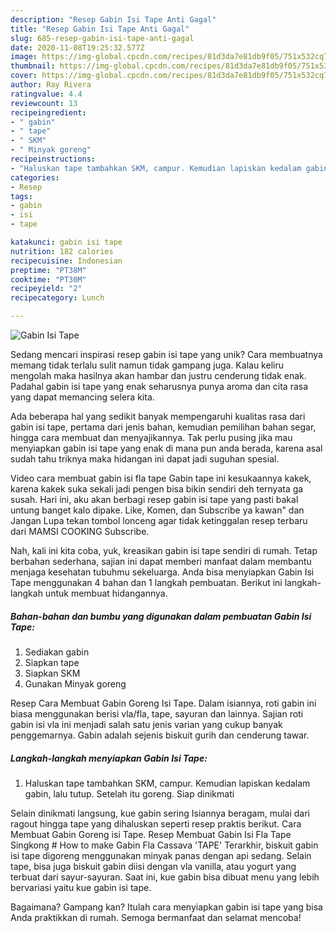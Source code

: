 ```yaml
---
description: "Resep Gabin Isi Tape Anti Gagal"
title: "Resep Gabin Isi Tape Anti Gagal"
slug: 685-resep-gabin-isi-tape-anti-gagal
date: 2020-11-08T19:25:32.577Z
image: https://img-global.cpcdn.com/recipes/81d3da7e81db9f05/751x532cq70/gabin-isi-tape-foto-resep-utama.jpg
thumbnail: https://img-global.cpcdn.com/recipes/81d3da7e81db9f05/751x532cq70/gabin-isi-tape-foto-resep-utama.jpg
cover: https://img-global.cpcdn.com/recipes/81d3da7e81db9f05/751x532cq70/gabin-isi-tape-foto-resep-utama.jpg
author: Ray Rivera
ratingvalue: 4.4
reviewcount: 13
recipeingredient:
- " gabin"
- " tape"
- " SKM"
- " Minyak goreng"
recipeinstructions:
- "Haluskan tape tambahkan SKM, campur. Kemudian lapiskan kedalam gabin, lalu tutup. Setelah itu goreng. Siap dinikmati"
categories:
- Resep
tags:
- gabin
- isi
- tape

katakunci: gabin isi tape 
nutrition: 182 calories
recipecuisine: Indonesian
preptime: "PT38M"
cooktime: "PT30M"
recipeyield: "2"
recipecategory: Lunch

---
```



![Gabin Isi Tape](https://img-global.cpcdn.com/recipes/81d3da7e81db9f05/751x532cq70/gabin-isi-tape-foto-resep-utama.jpg)

Sedang mencari inspirasi resep gabin isi tape yang unik? Cara membuatnya memang tidak terlalu sulit namun tidak gampang juga. Kalau keliru mengolah maka hasilnya akan hambar dan justru cenderung tidak enak. Padahal gabin isi tape yang enak seharusnya punya aroma dan cita rasa yang dapat memancing selera kita.

Ada beberapa hal yang sedikit banyak mempengaruhi kualitas rasa dari gabin isi tape, pertama dari jenis bahan, kemudian pemilihan bahan segar, hingga cara membuat dan menyajikannya. Tak perlu pusing jika mau menyiapkan gabin isi tape yang enak di mana pun anda berada, karena asal sudah tahu triknya maka hidangan ini dapat jadi suguhan spesial.

Video cara membuat gabin isi fla tape Gabin tape ini kesukaannya kakek, karena kakek suka sekali jadi pengen bisa bikin sendiri deh ternyata ga susah. Hari ini, aku akan berbagi resep gabin isi tape yang pasti bakal untung banget kalo dipake. Like, Komen, dan Subscribe ya kawan&#34; dan Jangan Lupa tekan tombol lonceng agar tidak ketinggalan resep terbaru dari MAMSI COOKING Subscribe.


Nah, kali ini kita coba, yuk, kreasikan gabin isi tape sendiri di rumah. Tetap berbahan sederhana, sajian ini dapat memberi manfaat dalam membantu menjaga kesehatan tubuhmu sekeluarga. Anda bisa menyiapkan Gabin Isi Tape menggunakan 4 bahan dan 1 langkah pembuatan. Berikut ini langkah-langkah untuk membuat hidangannya.

<!--inarticleads1-->

##### Bahan-bahan dan bumbu yang digunakan dalam pembuatan Gabin Isi Tape:

1. Sediakan  gabin
1. Siapkan  tape
1. Siapkan  SKM
1. Gunakan  Minyak goreng


Resep Cara Membuat Gabin Goreng Isi Tape. Dalam isiannya, roti gabin ini biasa menggunakan berisi vla/fla, tape, sayuran dan lainnya. Sajian roti gabin isi vla ini menjadi salah satu jenis varian yang cukup banyak penggemarnya. Gabin adalah sejenis biskuit gurih dan cenderung tawar. 

<!--inarticleads2-->

##### Langkah-langkah menyiapkan Gabin Isi Tape:

1. Haluskan tape tambahkan SKM, campur. Kemudian lapiskan kedalam gabin, lalu tutup. Setelah itu goreng. Siap dinikmati


Selain dinikmati langsung, kue gabin sering Isiannya beragam, mulai dari ragout hingga tape yang dihaluskan seperti resep praktis berikut. Cara Membuat Gabin Goreng isi Tape. Resep Membuat Gabin Isi Fla Tape Singkong # How to make Gabin Fla Cassava &#39;TAPE&#39; Terarkhir, biskuit gabin isi tape digoreng menggunakan minyak panas dengan api sedang. Selain tape, bisa juga biskuit gabin diisi dengan vla vanilla, atau yogurt yang terbuat dari sayur-sayuran. Saat ini, kue gabin bisa dibuat menu yang lebih bervariasi yaitu kue gabin isi tape. 

Bagaimana? Gampang kan? Itulah cara menyiapkan gabin isi tape yang bisa Anda praktikkan di rumah. Semoga bermanfaat dan selamat mencoba!
